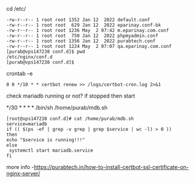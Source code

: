 cd /etc/

```
-rw-r--r-- 1 root root 1352 Jan 12  2022 default.conf
-rw-r--r-- 1 root root  629 Jan 12  2022 eparinay.conf-bk
-rw-r--r-- 1 root root 1236 May  2 07:42 m.eparinay.com.conf
-rw-r--r-- 1 root root  750 Jan 12  2022 phpmyadmin.conf
-rw-r--r-- 1 root root 1356 Jan 12  2022 purabtech.conf
-rw-r--r-- 1 root root 1224 May  2 07:07 qa.eparinay.com.conf
[purab@vps147238 conf.d]$ pwd
/etc/nginx/conf.d
[purab@vps147238 conf.d]$
```

crontab -e
```
0 0 */10 * * certbot renew >> /logs/certbot-cron.log 2>&1
```

check mariadb running or not? if stopped then start

*/30 * * * * /bin/sh /home/purab/mdb.sh
```
[root@vps147238 conf.d]# cat /home/purab/mdb.sh
service=mariadb
if (( $(ps -ef | grep -v grep | grep $service | wc -l) > 0 ))
then
echo "$service is running!!!"
else
 systemctl start mariadb.service
fi
```

more info -https://purabtech.in/how-to-install-certbot-ssl-certificate-on-nginx-server/

